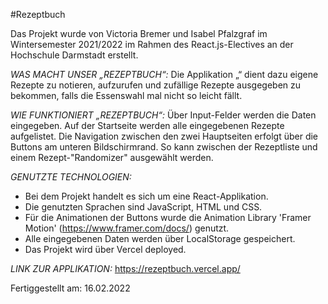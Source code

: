 #Rezeptbuch

Das Projekt wurde von Victoria Bremer und Isabel Pfalzgraf im Wintersemester 2021/2022 im Rahmen des React.js-Electives an der Hochschule Darmstadt erstellt.

_WAS MACHT UNSER „REZEPTBUCH“:_
Die Applikation „“ dient dazu eigene Rezepte zu notieren, aufzurufen und zufällige Rezepte
ausgegeben zu bekommen, falls die Essenswahl mal nicht so leicht fällt.

_WIE FUNKTIONIERT „REZEPTBUCH“:_
Über Input-Felder werden die Daten eingegeben. Auf der Startseite werden alle eingegebenen
Rezepte aufgelistet. Die Navigation zwischen den zwei Hauptseiten erfolgt über die Buttons am unteren Bildschirmrand. So kann zwischen der Rezeptliste und einem Rezept-"Randomizer" ausgewählt werden.

_GENUTZTE TECHNOLOGIEN:_

- Bei dem Projekt handelt es sich um eine React-Applikation.
- Die genutzten Sprachen sind JavaScript, HTML und CSS.
- Für die Animationen der Buttons wurde die Animation Library 'Framer Motion' (https://www.framer.com/docs/) genutzt.
- Alle eingegebenen Daten werden über LocalStorage gespeichert.
- Das Projekt wird über Vercel deployed.

_LINK ZUR APPLIKATION:_ https://rezeptbuch.vercel.app/

Fertiggestellt am: 16.02.2022
